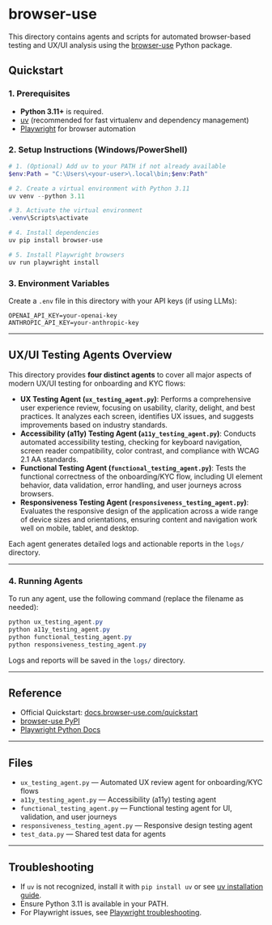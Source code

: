 # browser-use

This directory contains agents and scripts for automated browser-based testing and UX/UI analysis using the [browser-use](https://docs.browser-use.com/quickstart) Python package.

## Quickstart

### 1. Prerequisites

- **Python 3.11+** is required.
- [uv](https://github.com/astral-sh/uv) (recommended for fast virtualenv and dependency management)
- [Playwright](https://playwright.dev/python/) for browser automation

### 2. Setup Instructions (Windows/PowerShell)

```powershell
# 1. (Optional) Add uv to your PATH if not already available
$env:Path = "C:\Users\<your-user>\.local\bin;$env:Path"

# 2. Create a virtual environment with Python 3.11
uv venv --python 3.11

# 3. Activate the virtual environment
.venv\Scripts\activate

# 4. Install dependencies
uv pip install browser-use

# 5. Install Playwright browsers
uv run playwright install
```

### 3. Environment Variables

Create a `.env` file in this directory with your API keys (if using LLMs):

```
OPENAI_API_KEY=your-openai-key
ANTHROPIC_API_KEY=your-anthropic-key
```

---

## UX/UI Testing Agents Overview

This directory provides **four distinct agents** to cover all major aspects of modern UX/UI testing for onboarding and KYC flows:

- **UX Testing Agent (`ux_testing_agent.py`)**: Performs a comprehensive user experience review, focusing on usability, clarity, delight, and best practices. It analyzes each screen, identifies UX issues, and suggests improvements based on industry standards.
- **Accessibility (a11y) Testing Agent (`a11y_testing_agent.py`)**: Conducts automated accessibility testing, checking for keyboard navigation, screen reader compatibility, color contrast, and compliance with WCAG 2.1 AA standards.
- **Functional Testing Agent (`functional_testing_agent.py`)**: Tests the functional correctness of the onboarding/KYC flow, including UI element behavior, data validation, error handling, and user journeys across browsers.
- **Responsiveness Testing Agent (`responsiveness_testing_agent.py`)**: Evaluates the responsive design of the application across a wide range of device sizes and orientations, ensuring content and navigation work well on mobile, tablet, and desktop.

Each agent generates detailed logs and actionable reports in the `logs/` directory.

---

### 4. Running Agents

To run any agent, use the following command (replace the filename as needed):

```powershell
python ux_testing_agent.py
python a11y_testing_agent.py
python functional_testing_agent.py
python responsiveness_testing_agent.py
```

Logs and reports will be saved in the `logs/` directory.

---

## Reference

- Official Quickstart: [docs.browser-use.com/quickstart](https://docs.browser-use.com/quickstart)
- [browser-use PyPI](https://pypi.org/project/browser-use/)
- [Playwright Python Docs](https://playwright.dev/python/)

---

## Files

- `ux_testing_agent.py` — Automated UX review agent for onboarding/KYC flows
- `a11y_testing_agent.py` — Accessibility (a11y) testing agent
- `functional_testing_agent.py` — Functional testing agent for UI, validation, and user journeys
- `responsiveness_testing_agent.py` — Responsive design testing agent
- `test_data.py` — Shared test data for agents

---

## Troubleshooting

- If `uv` is not recognized, install it with `pip install uv` or see [uv installation guide](https://github.com/astral-sh/uv#installation).
- Ensure Python 3.11 is available in your PATH.
- For Playwright issues, see [Playwright troubleshooting]([https://playwright.dev/python/docs/troubleshooting](https://playwright.dev/docs/debug)).
